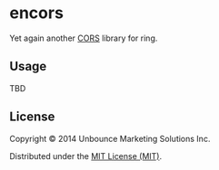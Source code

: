 # encors

Yet again another [CORS](http://www.w3.org/TR/cors/) library for ring.

## Usage

TBD

## License

Copyright © 2014 Unbounce Marketing Solutions Inc.

Distributed under the [MIT License (MIT)](http://opensource.org/licenses/MIT).
